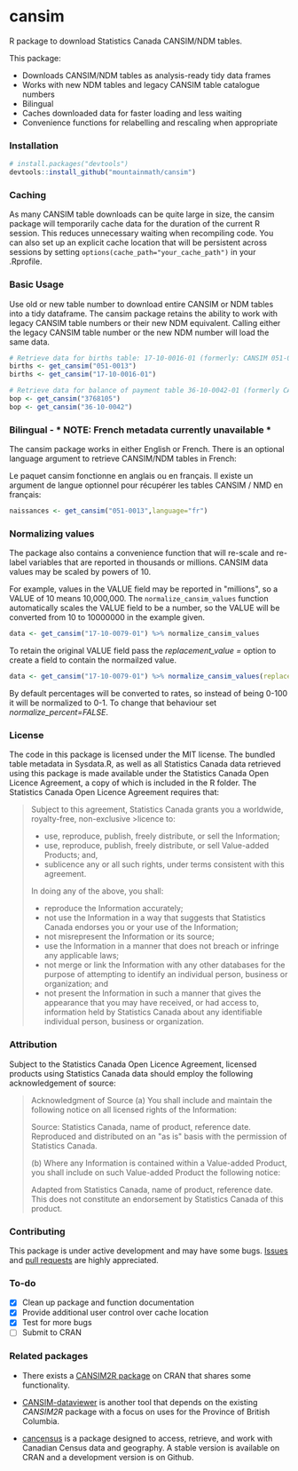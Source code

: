 # cansim

R package to download Statistics Canada CANSIM/NDM tables.

This package:

* Downloads CANSIM/NDM tables as analysis-ready tidy data frames
* Works with new NDM tables and legacy CANSIM table catalogue numbers
* Bilingual
* Caches downloaded data for faster loading and less waiting
* Convenience functions for relabelling and rescaling when appropriate

### Installation
```r
# install.packages("devtools")
devtools::install_github("mountainmath/cansim")
```

### Caching

As many CANSIM table downloads can be quite large in size, the cansim package will temporarily cache data for the duration of the current R session. This reduces unnecessary waiting when recompiling code. You can also set up an explicit cache location that will be persistent across sessions by setting `options(cache_path="your_cache_path")` in your .Rprofile. 

### Basic Usage

Use old or new table number to download entire CANSIM or NDM tables into a tidy dataframe. The cansim package retains the ability to work with legacy CANSIM table numbers or their new NDM equivalent. Calling either the legacy CANSIM table number or the new NDM number will load the same data. 
```r
# Retrieve data for births table: 17-10-0016-01 (formerly: CANSIM 051-0013)
births <- get_cansim("051-0013")
births <- get_cansim("17-10-0016-01")

# Retrieve data for balance of payment table 36-10-0042-01 (formerly CANSIM  376-8105)
bop <- get_cansim("3768105")
bop <- get_cansim("36-10-0042")
```    

### Bilingual - * NOTE: French metadata currently unavailable * 

The cansim package works in either English or French. There is an optional language argument to retrieve CANSIM/NDM tables in French: 

Le paquet cansim fonctionne en anglais ou en français. Il existe un argument de langue optionnel pour récupérer les tables CANSIM / NMD en français:
```r
naissances <- get_cansim("051-0013",language="fr")
```    

### Normalizing values

The package also contains a convenience function that will re-scale and re-label variables that are reported in thousands or millions. CANSIM data values may be scaled by powers of 10. 

For example, values in the VALUE field may be reported in "millions", so a VALUE of 10 means 10,000,000. The `normalize_cansim_values` function automatically scales the VALUE field to be a number, so the VALUE will be converted from 10 to 10000000 in the example given.
```r
data <- get_cansim("17-10-0079-01") %>% normalize_cansim_values
``` 

To retain the original VALUE field pass the *replacement_value = <your field name>* option to create a field to contain the normailzed value.
```r
data <- get_cansim("17-10-0079-01") %>% normalize_cansim_values(replacement_value="normalized value")
```

By default percentages will be converted to rates, so instead of being 0-100 it will be normalized to 0-1. To change that behaviour set *normalize_percent=FALSE*.

### License

The code in this package is licensed under the MIT license. The bundled table metadata in Sysdata.R, as well as all Statistics Canada data retrieved using this package is made available under the Statistics Canada Open Licence Agreement, a copy of which is included in the R folder. The Statistics Canada Open Licence Agreement requires that: 

> Subject to this agreement, Statistics Canada grants you a worldwide, royalty-free, non-exclusive >licence to:
> 
> * use, reproduce, publish, freely distribute, or sell the Information;
> * use, reproduce, publish, freely distribute, or sell Value-added Products; and,
> * sublicence any or all such rights, under terms consistent with this agreement.
> 
> In doing any of the above, you shall:
> 
> * reproduce the Information accurately;
> * not use the Information in a way that suggests that Statistics Canada endorses you or your use of the Information;
> * not misrepresent the Information or its source;
> * use the Information in a manner that does not breach or infringe any applicable laws;
> * not merge or link the Information with any other databases for the purpose of attempting to identify an individual person, business or organization; and
> * not present the Information in such a manner that gives the appearance that you may have received, or had access to, information held by Statistics Canada about any identifiable individual person, business or organization.

### Attribution

Subject to the Statistics Canada Open Licence Agreement, licensed products using Statistics Canada data should employ the following acknowledgement of source:

> Acknowledgment of Source
> (a) You shall include and maintain the following notice on all licensed rights of the Information:
>
> Source: Statistics Canada, name of product, reference date. Reproduced and distributed on an "as is" basis with the permission of Statistics Canada.
> 
> (b) Where any Information is contained within a Value-added Product, you shall include on such Value-added Product the following notice:
> 
> Adapted from Statistics Canada, name of product, reference date. This does not constitute an endorsement by Statistics Canada of this product.

### Contributing

This package is under active development and may have some bugs. [Issues](https://github.com/mountainMath/cansim/issues) and [pull requests](https://github.com/mountainMath/cansim/pulls) are highly appreciated. 

### To-do

- [x] Clean up package and function documentation
- [x] Provide additional user control over cache location
- [x] Test for more bugs
- [ ] Submit to CRAN

### Related packages

* There exists a [CANSIM2R package](https://cran.r-project.org/web/packages/CANSIM2R/index.html) on CRAN that shares some functionality.

* [CANSIM-dataviewer](https://github.com/bcgov/CANSIM-dataviewer) is another tool that depends on the existing *CANSIM2R* package with a focus on uses for the Province of British Columbia.

* [cancensus](https://github.com/mountainMath/cancensus) is a package designed to access, retrieve, and work with Canadian Census data and geography. A stable version is available on CRAN and a development version is on Github. 


